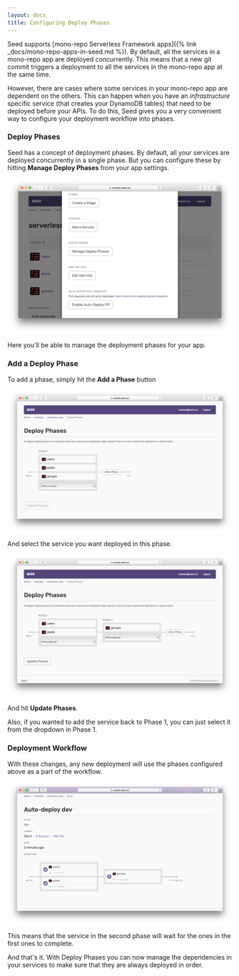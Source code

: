 ```yaml
---
layout: docs
title: Configuring Deploy Phases
---
```


Seed supports [mono-repo Serverless Framework apps]({% link _docs/mono-repo-apps-in-seed.md %}). By default, all the services in a mono-repo app are deployed concurrently. This means that a new git commit triggers a deployment to all the services in the mono-repo app at the same time.

However, there are cases where some services in your mono-repo app are dependent on the others. This can happen when you have an _infrastructure_ specific service (that creates your DynamoDB tables) that need to be deployed before your APIs. To do this, Seed gives you a very convenient way to configure your deployment workflow into phases.

### Deploy Phases

Seed has a concept of deployment phases. By default, all your services are deployed concurrently in a single phase. But you can configure these by hitting **Manage Deploy Phases** from your app settings.

![Click Manage Deploy Phases Button](/assets/docs/configuring-deploy-phases/click-manage-deploy-phases-button.png)

Here you'll be able to manage the deployment phases for your app.

### Add a Deploy Phase

To add a phase, simply hit the **Add a Phase** button

![Click Add a Phases Button](/assets/docs/configuring-deploy-phases/click-add-a-phase-button.png)

And select the service you want deployed in this phase.

![Pick a Service](/assets/docs/configuring-deploy-phases/pick-a-service.png)

And hit **Update Phases**.

Also, if you wanted to add the service back to Phase 1, you can just select it from the dropdown in Phase 1. 

### Deployment Workflow

With these changes, any new deployment will use the phases configured above as a part of the workflow.

![Deployment workflow](/assets/docs/configuring-deploy-phases/deployment-workflow.png)

This means that the service in the second phase will wait for the ones in the first ones to complete.

And that's it. With Deploy Phases you can now manage the dependencies in your services to make sure that they are always deployed in order.
